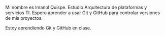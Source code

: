 Mi nombre es Imanol Quispe. Estudio Arquitectura de plataformas y servicios TI. Espero aprender a usar Git y GitHub para controlar versiones de mis proyectos.

Estoy aprendiendo Git y GitHub en clase.

